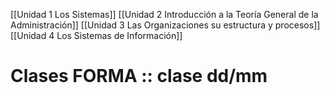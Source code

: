 
[[Unidad 1 Los Sistemas]]
[[Unidad 2  Introducción a la Teoría General de la Administración]]
[[Unidad 3 Las Organizaciones su estructura y procesos]]
[[Unidad 4 Los Sistemas de Información]]



# Clases FORMA :: clase dd/mm



























